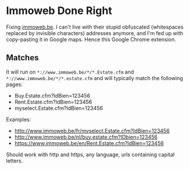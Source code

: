 # Immoweb Done Right

Fixing [immoweb.be](http://www.immoweb.be/).  I can't live with their stupid obfuscated (whitespaces replaced by invisible characters) addresses anymore, and I'm fed up with copy-pasting it in Google maps.  Hence this Google Chrome extension.

## Matches
It will run on `*://www.immoweb.be/*/*.Estate.cfm` and  `*://www.immoweb.be/*/*.estate.cfm` and will typically match the following pages:

- Buy.Estate.cfm?IdBien=123456
- Rent.Estate.cfm?IdBien=123456
- myselect.Estate.cfm?IdBien=123456

Examples:

- http://www.immoweb.be/fr/myselect.Estate.cfm?IdBien=123456
- http://www.immoweb.be/nl/buy.estate.cfm?IDbien=123456
- https://www.immoweb.be/en/Rent.Estate.cfm?IdBien=123456


Should work with http and https, any language, urls containing capital letters.
